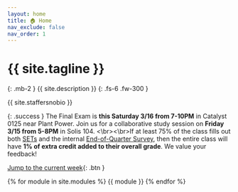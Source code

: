 ```yaml
---
layout: home
title: 🏠 Home
nav_exclude: false
nav_order: 1
---
```


# {{ site.tagline }}
{: .mb-2 }
{{ site.description }}
{: .fs-6 .fw-300 }


{{ site.staffersnobio }}

<!--
{: .success }
**Tip: When working on assignments, use Ctrl+F on this page to search for a keyword and quickly find the relevant lecture. Click the ✏️ emoji to open a static version of the lecture for reference, which is much faster than loading it on DataHub. Also, make sure to use the [reference sheet](https://drive.google.com/file/d/1ky0Np67HS2O4LO913P-ing97SJG0j27n/view?usp=sharing)!**
-->


{: .success }
The Final Exam is **this Saturday 3/16 from 7-10PM** in Catalyst 0125 near Plant Power. Join us for a collaborative study session on **Friday 3/15 from 5-8PM** in Solis 104. <\br><\br>If at least 75% of the class fills out both [SETs](https://academicaffairs.ucsd.edu/Modules/Evals/) and the internal [End-of-Quarter Survey](https://forms.gle/yFoqjCRaBoyFC6nu8), then the entire class will have **1% of extra credit added to their overall grade**. We value your feedback!



[Jump to the current week](#week-10-review){: .btn }


{% for module in site.modules %}
{{ module }}
{% endfor %}